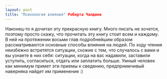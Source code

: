```yaml
---
layout: post
title: "Психология влияния" Роберта Чалдини
---
```



Наконец-то я дочитал эту прекрасную книгу. Много писать не хочется, поэтому просто скажу, что прочитать эту книгу стоит всем и каждому. В ней на протяжении восьми глав подробнейшим образом рассматриваются основные способы влияния на людей. По ходу чтения неизбежно встретятся ситуации, схожие с тем, что случалось с вами и вы узнаете в них себя: ситуации, когда на вас надавили, заставили уступить, согласиться, отдать или заплатить больше. Умный человек как минимум примет эти приемы к сведению, предприимчивый наверняка найдет им применение :)